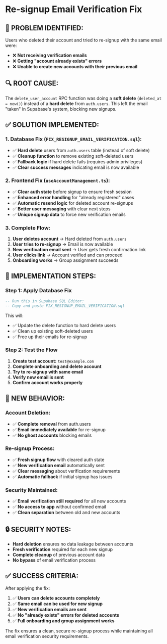 # Re-signup Email Verification Fix

## 🚨 **PROBLEM IDENTIFIED:**
Users who deleted their account and tried to re-signup with the same email were:
- ❌ **Not receiving verification emails**
- ❌ **Getting "account already exists" errors**
- ❌ **Unable to create new accounts with their previous email**

## 🔍 **ROOT CAUSE:**
The `delete_user_account` RPC function was doing a **soft delete** (`deleted_at = now()`) instead of a **hard delete** from `auth.users`. This left the email "taken" in Supabase's system, blocking new signups.

## ✅ **SOLUTION IMPLEMENTED:**

### 1. **Database Fix (`FIX_RESIGNUP_EMAIL_VERIFICATION.sql`):**
- ✅ **Hard delete** users from `auth.users` table (instead of soft delete)
- ✅ **Cleanup function** to remove existing soft-deleted users
- ✅ **Fallback logic** if hard delete fails (requires admin privileges)
- ✅ **Clear success messages** indicating email is now available

### 2. **Frontend Fix (`useAccountManagement.ts`):**
- ✅ **Clear auth state** before signup to ensure fresh session
- ✅ **Enhanced error handling** for "already registered" cases
- ✅ **Automatic resend logic** for deleted account re-signups
- ✅ **Better user messaging** with clear next steps
- ✅ **Unique signup data** to force new verification emails

### 3. **Complete Flow:**
1. **User deletes account** → Hard deleted from `auth.users`
2. **User tries to re-signup** → Email is now available
3. **New verification email sent** → User gets fresh confirmation link
4. **User clicks link** → Account verified and can proceed
5. **Onboarding works** → Group assignment succeeds

## 🚀 **IMPLEMENTATION STEPS:**

### **Step 1: Apply Database Fix**
```sql
-- Run this in Supabase SQL Editor:
-- Copy and paste FIX_RESIGNUP_EMAIL_VERIFICATION.sql
```

This will:
- ✅ Update the delete function to hard delete users
- ✅ Clean up existing soft-deleted users
- ✅ Free up their emails for re-signup

### **Step 2: Test the Flow**
1. **Create test account:** `test@example.com`
2. **Complete onboarding and delete account**
3. **Try to re-signup with same email**
4. **Verify new email is sent**
5. **Confirm account works properly**

## 📧 **NEW BEHAVIOR:**

### **Account Deletion:**
- ✅ **Complete removal** from auth.users
- ✅ **Email immediately available** for re-signup
- ✅ **No ghost accounts** blocking emails

### **Re-signup Process:**
- ✅ **Fresh signup flow** with cleared auth state
- ✅ **New verification email** automatically sent
- ✅ **Clear messaging** about verification requirements
- ✅ **Automatic fallback** if initial signup has issues

### **Security Maintained:**
- ✅ **Email verification still required** for all new accounts
- ✅ **No access to app** without confirmed email
- ✅ **Clean separation** between old and new accounts

## 🔒 **SECURITY NOTES:**
- **Hard deletion** ensures no data leakage between accounts
- **Fresh verification** required for each new signup
- **Complete cleanup** of previous account data
- **No bypass** of email verification process

## ✅ **SUCCESS CRITERIA:**
After applying the fix:
1. ✅ **Users can delete accounts completely**
2. ✅ **Same email can be used for new signup**
3. ✅ **New verification emails are sent**
4. ✅ **No "already exists" errors for deleted accounts**
5. ✅ **Full onboarding and group assignment works**

The fix ensures a clean, secure re-signup process while maintaining all email verification security requirements.